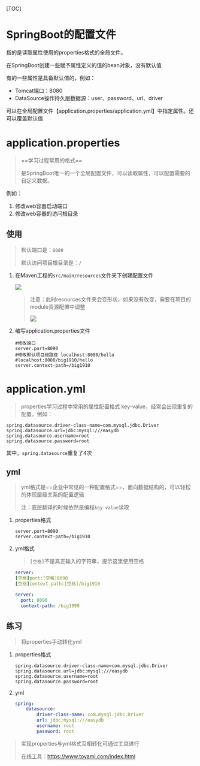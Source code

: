 [TOC]

# SpringBoot的配置文件

指的是读取属性使用的properties格式的全局文件。

在SpringBoot创建一些赋予属性定义的值的bean对象，没有默认值

有的一些属性是具备默认值的，例如：

- Tomcat端口：8080
- DataSource操作持久层数据源：user、password、url、driver

可以在全局配置文件【application.properties/application.yml】中指定属性。还可以覆盖默认值



# application.properties

> ==学习过程常用的格式==
>
> 是SpringBoot唯一的一个全局配置文件，可以读取属性，可以配置需要的自定义数据。

例如：

1. 修改web容器启动端口
2. 修改web容器的访问根目录

## 使用

> 默认端口是：`8080`
>
> 默认访问项目根目录是：`/`

1. 在Maven工程的`src/main/resources`文件夹下创建配置文件

   ![](https://note.youdao.com/yws/api/personal/file/655E73B7F7194E08A6EFA2A9D798910F?method=download&shareKey=469735413b639aff7e71f345ff84fbd8)

   > 注意：此时resources文件夹会变形状，如果没有改变，需要在项目的module资源配置中调整
   >
   > ![](https://note.youdao.com/yws/api/personal/file/6DF63EF25C3B46FBBDE6CAA0970F9AA9?method=download&shareKey=88935f4c42a4c67cb9215dde4230e7b8)

2. 编写application.properties文件

   ```properties
   #修改端口
   server.port=8090
   #修改默认项目根路径 localhost:8080/hello
   #localhost:8080/big1910/hello
   server.context-path=/big1910
   ```

   

# application.yml

> properties学习过程中常用的属性配置格式 key-value，经常会出现重复的配置，例如：

```properties
spring.datasource.driver-class-name=com.mysql.jdbc.Driver
spring.datasource.url=jdbc:mysql:///easydb
spring.datasource.username=root
spring.datasource.password=root
```

其中，`spring.datasource`重复了4次

## yml

> yml格式是==企业中常见的一种配置格式==，面向数据结构的，可以轻松的体现层级关系的配置逻辑
>
> 注：底层翻译的时候依然是编程`key-value`读取

1. properties格式

   ```properties
   server.port=8090
   server.context-path=/big1910
   ```

2. yml格式

   > `[空格]`不是真正输入的字符串，提示这里使用空格

   ```yaml
   server:
   [空格]port:[空格]8090
   [空格]context-path:[空格]/big1910
   ```

   ```yaml
   server:
     port: 8090
     context-path: /big1999
   ```



## 练习

> 将properties手动转化yml

1. properties格式

   ```properties
   spring.datasource.driver-class-name=com.mysql.jdbc.Driver
   spring.datasource.url=jdbc:mysql:///easydb
   spring.datasource.username=root
   spring.datasource.password=root
   ```

2. yml

   ```yaml
   spring:
       datasource:
           driver-class-name: com.mysql.jdbc.Driver
           url: jdbc:mysql:///easydb
           username: root
           password: root
   ```

> 实现properties与yml格式互相转化可通过工具进行
>
> 在线工具：https://www.toyaml.com/index.html